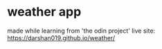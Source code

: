 # weather app
made while learning from 'the odin project'
live site: https://darshan019.github.io/weather/
